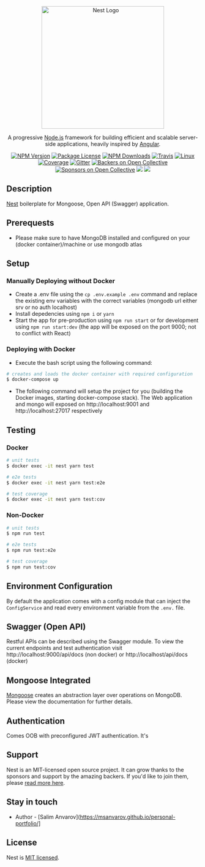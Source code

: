 <p align="center">
  <a href="http://nestjs.com/" target="blank"><img src="https://nestjs.com/img/logo_text.svg" width="320" alt="Nest Logo" /></a>
</p>

[travis-image]: https://api.travis-ci.org/nestjs/nest.svg?branch=master
[travis-url]: https://travis-ci.org/nestjs/nest
[linux-image]: https://img.shields.io/travis/nestjs/nest/master.svg?label=linux
[linux-url]: https://travis-ci.org/nestjs/nest

  <p align="center">A progressive <a href="http://nodejs.org" target="blank">Node.js</a> framework for building efficient and scalable server-side applications, heavily inspired by <a href="https://angular.io" target="blank">Angular</a>.</p>
    <p align="center">
<a href="https://www.npmjs.com/~nestjscore"><img src="https://img.shields.io/npm/v/@nestjs/core.svg" alt="NPM Version" /></a>
<a href="https://www.npmjs.com/~nestjscore"><img src="https://img.shields.io/npm/l/@nestjs/core.svg" alt="Package License" /></a>
<a href="https://www.npmjs.com/~nestjscore"><img src="https://img.shields.io/npm/dm/@nestjs/core.svg" alt="NPM Downloads" /></a>
<a href="https://travis-ci.org/nestjs/nest"><img src="https://api.travis-ci.org/nestjs/nest.svg?branch=master" alt="Travis" /></a>
<a href="https://travis-ci.org/nestjs/nest"><img src="https://img.shields.io/travis/nestjs/nest/master.svg?label=linux" alt="Linux" /></a>
<a href="https://coveralls.io/github/nestjs/nest?branch=master"><img src="https://coveralls.io/repos/github/nestjs/nest/badge.svg?branch=master#5" alt="Coverage" /></a>
<a href="https://gitter.im/nestjs/nestjs?utm_source=badge&utm_medium=badge&utm_campaign=pr-badge&utm_content=body_badge"><img src="https://badges.gitter.im/nestjs/nestjs.svg" alt="Gitter" /></a>
<a href="https://opencollective.com/nest#backer"><img src="https://opencollective.com/nest/backers/badge.svg" alt="Backers on Open Collective" /></a>
<a href="https://opencollective.com/nest#sponsor"><img src="https://opencollective.com/nest/sponsors/badge.svg" alt="Sponsors on Open Collective" /></a>
  <a href="https://paypal.me/kamilmysliwiec"><img src="https://img.shields.io/badge/Donate-PayPal-dc3d53.svg"/></a>
  <a href="https://twitter.com/nestframework"><img src="https://img.shields.io/twitter/follow/nestframework.svg?style=social&label=Follow"></a>
</p>
  <!--[![Backers on Open Collective](https://opencollective.com/nest/backers/badge.svg)](https://opencollective.com/nest#backer)
  [![Sponsors on Open Collective](https://opencollective.com/nest/sponsors/badge.svg)](https://opencollective.com/nest#sponsor)-->

## Description

[Nest](https://github.com/nestjs/nest) boilerplate for Mongoose, Open API (Swagger) application.

## Prerequests

- Please make sure to have MongoDB installed and configured on your (docker container)/machine or use mongodb atlas

## Setup

### Manually Deploying without Docker

- Create a .env file using the `cp .env.example .env` command and replace the existing env variables with the correct variables (mongodb url either srv or no auth localhost)
- Install depedencies using `npm i` or `yarn`
- Start the app for pre-production using `npm run start` or for development using `npm run start:dev` (the app will be exposed on the port 9000; not to conflict with React)

### Deploying with Docker

- Execute the bash script using the following command:

```bash
# creates and loads the docker container with required configuration
$ docker-compose up
```

- The following command will setup the project for you (building the Docker images, starting docker-compose stack). The Web application and mongo will exposed on http://localhost:9001 and http://localhost:27017 respectively

## Testing

### Docker

```bash
# unit tests
$ docker exec -it nest yarn test

# e2e tests
$ docker exec -it nest yarn test:e2e

# test coverage
$ docker exec -it nest yarn test:cov
```

### Non-Docker

```bash
# unit tests
$ npm run test

# e2e tests
$ npm run test:e2e

# test coverage
$ npm run test:cov
```

## Environment Configuration

By default the application comes with a config module that can inject the `ConfigService` and read every environment variable from the `.env.` file.

## Swagger (Open API)

Restful APIs can be described using the Swagger module. To view the current endpoints and test authentication visit http://localhost:9000/api/docs (non docker) or http://localhost/api/docs (docker)

## Mongoose Integrated

[Mongoose](https://mongoosejs.com/docs/) creates an abstraction layer over operations on MongoDB. Please view the documentation for further details.

## Authentication

Comes OOB with preconfigured JWT authentication. It's

## Support

Nest is an MIT-licensed open source project. It can grow thanks to the sponsors and support by the amazing backers. If you'd like to join them, please [read more here](https://docs.nestjs.com/support).

## Stay in touch

- Author - [Salim Anvarov](https://msanvarov.github.io/personal-portfolio/]

## License

Nest is [MIT licensed](LICENSE).
